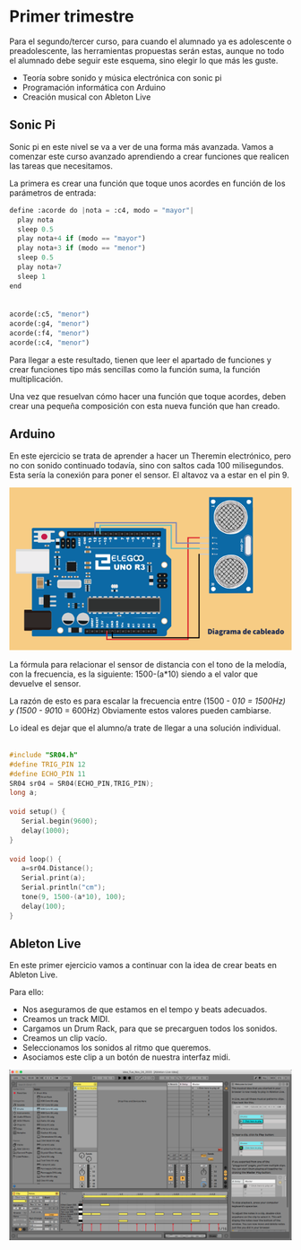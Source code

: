 # Primer trimestre

Para el segundo/tercer curso, para cuando el alumnado ya es adolescente o preadolescente, las herramientas propuestas serán estas, aunque no todo el alumnado debe seguir este esquema, sino elegir lo que más les guste.

- Teoría sobre sonido y música electrónica con sonic pi
- Programación informática con Arduino
- Creación musical con Ableton Live

## Sonic Pi

Sonic pi en este nivel se va a ver de una forma más avanzada. Vamos a comenzar este curso avanzado aprendiendo a crear funciones que realicen las tareas que necesitamos.

La primera es crear una función que toque unos acordes en función de los parámetros de entrada: 

``` python
define :acorde do |nota = :c4, modo = "mayor"|
  play nota
  sleep 0.5
  play nota+4 if (modo == "mayor")
  play nota+3 if (modo == "menor")
  sleep 0.5
  play nota+7
  sleep 1
end


acorde(:c5, "menor")
acorde(:g4, "menor")
acorde(:f4, "menor")
acorde(:c4, "menor")
```

Para llegar a este resultado, tienen que leer el apartado de funciones y crear funciones tipo más sencillas como la función suma, la función multiplicación. 

Una vez que resuelvan cómo hacer una función que toque acordes, deben crear una pequeña composición con esta nueva función que han creado.

## Arduino

En este ejercicio se trata de aprender a hacer un Theremin electrónico, pero no con sonido continuado todavía, sino con saltos cada 100 milisegundos. Esta sería la conexión para poner el sensor. El altavoz va a estar en el pin 9.

![Arduino](imagenes/sensor-distancia-arduino2.png)

La fórmula para relacionar el sensor de distancia con el tono de la melodía, con la frecuencia, es la siguiente:
1500-(a*10) siendo a el valor que devuelve el sensor.

La razón de esto es para escalar la frecuencia entre (1500 - 0*10 = 1500Hz) y (1500 - 90*10 = 600Hz)
Obviamente estos valores pueden cambiarse.

Lo ideal es dejar que el alumno/a trate de llegar a una solución individual.


``` c++

#include "SR04.h"
#define TRIG_PIN 12
#define ECHO_PIN 11
SR04 sr04 = SR04(ECHO_PIN,TRIG_PIN);
long a;

void setup() {
   Serial.begin(9600);
   delay(1000);
}

void loop() {
   a=sr04.Distance();
   Serial.print(a);
   Serial.println("cm");
   tone(9, 1500-(a*10), 100);
   delay(100);
}

```

## Ableton Live

En este primer ejercicio vamos a continuar con la idea de crear beats en Ableton Live. 

Para ello:
- Nos aseguramos de que estamos en el tempo y beats adecuados.
- Creamos un track MIDI.
- Cargamos un Drum Rack, para que se precarguen todos los sonidos.
- Creamos un clip vacío. 
- Seleccionamos los sonidos al ritmo que queremos.
- Asociamos este clip a un botón de nuestra interfaz midi.

![Ableton](imagenes/ableton.png)
